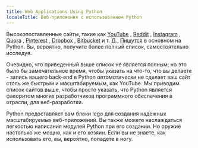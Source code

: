 ```yaml
---
title: Web Applications Using Python
localeTitle: Веб-приложения с использованием Python
---
```

Высокопоставленные сайты, такие как [YouTube](http://highscalability.com/youtube-architecture) , [Reddit](https://github.com/reddit/reddit) , [Instagram](http://instagram-engineering.tumblr.com/post/13649370142/what-powers-instagram-hundreds-of-instances) , [Quora](http://qr.ae/RUkZJd) , [Pinterest](http://qr.ae/RUkZOJ) , [Dropbox](http://eranki.tumblr.com/post/27076431887/scaling-lessons-learned-at-dropbox-part-1) , [Bitbucket](https://blog.bitbucket.org/2012/08/24/segregating-services/) и т. Д., [Пишутся](https://blog.bitbucket.org/2012/08/24/segregating-services/) в основном на Python. Вы, вероятно, получите более полный список, самостоятельно исследуя.

Очевидно, что приведенный выше список не является полным; но это было бы замечательное время, чтобы указать на что-то, что вы делаете - запись вашего back-end в Python _автоматически_ не сделает ваш сайт столь же быстрым и масштабируемым, как YouTube. Мы приводим список сайтов выше, чтобы просто указать, что Python является фаворитом многих разработчиков программного обеспечения в отрасли, для веб-разработки.

Python предоставляет вам блоки lego для создания надежных масштабируемых веб-приложений. Вы также можете наслаждаться легкостью написания модулей Python при его создании. Но оружие настолько же мощно, как и его хозяин. Если вы не знаете, как использовать его, вы, вероятно, попадете в ногу.